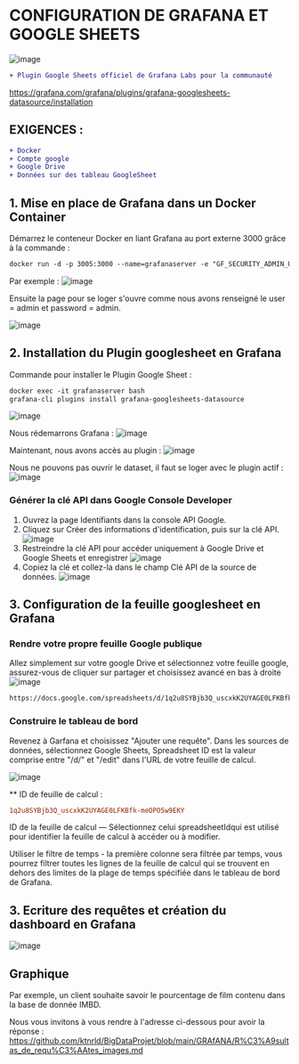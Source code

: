 # CONFIGURATION DE GRAFANA ET GOOGLE SHEETS

![image](https://user-images.githubusercontent.com/71117842/147694499-746fe4fe-a9f7-4f11-bdef-204b96183ec6.png)

```diff
+ Plugin Google Sheets officiel de Grafana Labs pour la communauté
```

https://grafana.com/grafana/plugins/grafana-googlesheets-datasource/installation

## EXIGENCES :

```diff
+ Docker
+ Compte google
+ Google Drive
+ Données sur des tableau GoogleSheet
```

## 1. Mise en place de Grafana dans un Docker Container

Démarrez le conteneur Docker en liant Grafana au port externe 3000 grâce à la commande :

```diff
docker run -d -p 3005:3000 --name=grafanaserver -e "GF_SECURITY_ADMIN_USER=admin" -e "GF_SECURITY_ADMIN_PASSWORD=admin" grafana/grafana:latest
```

Par exemple :
![image](https://user-images.githubusercontent.com/71117842/147665783-a748c60e-751c-49fe-b4fa-784ce1aa16a7.png)

Ensuite la page pour se loger s'ouvre comme nous avons renseigné le user = admin et password = admin.

![image](https://user-images.githubusercontent.com/71117842/147663542-3cb483bb-8abe-40e6-b1cd-2f409b30a709.png)

## 2. Installation du Plugin googlesheet en Grafana

Commande pour installer le Plugin Google Sheet :

```diff
docker exec -it grafanaserver bash
grafana-cli plugins install grafana-googlesheets-datasource
```

![image](https://user-images.githubusercontent.com/71117842/147665917-9c37c34e-7f39-4ef5-a91a-3c03c8183a1f.png)

Nous rédemarrons Grafana :
![image](https://user-images.githubusercontent.com/71117842/147666035-a8c076c0-41aa-4857-aef5-f90a57ad4852.png)

Maintenant, nous avons accès au plugin :
![image](https://user-images.githubusercontent.com/71117842/147665226-211cae47-9b5f-4116-b4e4-759dfac12c9c.png)

Nous ne pouvons pas ouvrir le dataset, il faut se loger avec le plugin actif :
![image](https://user-images.githubusercontent.com/71117842/147666646-e5d72001-6c99-43e0-b1e2-11e8df2c1fb4.png)

### Générer la clé API dans Google Console Developer

1. Ouvrez la page Identifiants dans la console API Google.
2. Cliquez sur Créer des informations d'identification, puis sur la clé API.
   ![image](https://user-images.githubusercontent.com/71117842/147694946-6ab2999b-a449-4a09-9852-29dcd2412139.png)
3. Restreindre la clé API pour accéder uniquement à Google Drive et Google Sheets et enregistrer
   ![image](https://user-images.githubusercontent.com/71117842/147694977-011dbfc7-bfcc-44ed-9c45-a3a9d9cd3a12.png)
4. Copiez la clé et collez-la dans le champ Clé API de la source de données.
   ![image](https://user-images.githubusercontent.com/71117842/147666527-26fc3c96-8503-41a0-8a51-16e3be04e9c0.png)

## 3. Configuration de la feuille googlesheet en Grafana

### Rendre votre propre feuille Google publique

Allez simplement sur votre google Drive et sélectionnez votre feuille google, assurez-vous de cliquer sur partager et choisissez avancé en bas à droite
![image](https://user-images.githubusercontent.com/71117842/147695362-34bd7e9a-fe11-4a48-b708-c41c4a44461d.png)

```diff
https://docs.google.com/spreadsheets/d/1q2u8SYBjb3Q_uscxkK2UYAGE0LFKBfk-meOPO5w9EKY/edit?usp=sharing
```

### Construire le tableau de bord

Revenez à Garfana et choisissez "Ajouter une requête".
Dans les sources de données, sélectionnez Google Sheets, Spreadsheet ID est la valeur comprise entre "/d/" et "/edit" dans l'URL de votre feuille de calcul.

![image](https://user-images.githubusercontent.com/71117842/147695457-ba7e5360-ea4d-4d76-b9c8-b978217a16b3.png)

\*\* ID de feuille de calcul :

```diff
1q2u8SYBjb3Q_uscxkK2UYAGE0LFKBfk-meOPO5w9EKY
```

ID de la feuille de calcul — Sélectionnez celui spreadsheetIdqui est utilisé pour identifier la feuille de calcul à accéder ou à modifier.

Utiliser le filtre de temps - la première colonne sera filtrée par temps, vous pourrez filtrer toutes les lignes de la feuille de calcul qui se trouvent en dehors des limites de la plage de temps spécifiée dans le tableau de bord de Grafana.

## 3. Ecriture des requêtes et création du dashboard en Grafana

![image](https://user-images.githubusercontent.com/71117842/147689504-7b05dbf3-5a03-4b56-92ee-f2ed31b04a85.png)

## Graphique
Par exemple, un client souhaite savoir le pourcentage de film contenu dans la base de donnée IMBD.

Nous vous invitons à vous rendre à l'adresse ci-dessous pour avoir la réponse :
https://github.com/ktnrld/BigDataProjet/blob/main/GRAfANA/R%C3%A9sultas_de_requ%C3%AAtes_images.md


